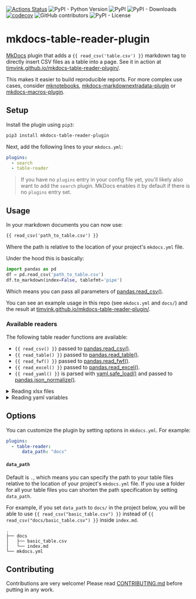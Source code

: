 [![Actions Status](https://github.com/timvink/mkdocs-table-reader-plugin/workflows/pytest/badge.svg)](https://github.com/timvink/mkdocs-table-reader-plugin/actions)
![PyPI - Python Version](https://img.shields.io/pypi/pyversions/mkdocs-table-reader-plugin)
![PyPI](https://img.shields.io/pypi/v/mkdocs-table-reader-plugin)
![PyPI - Downloads](https://img.shields.io/pypi/dm/mkdocs-table-reader-plugin)
[![codecov](https://codecov.io/gh/timvink/mkdocs-table-reader-plugin/branch/master/graph/badge.svg)](https://codecov.io/gh/timvink/mkdocs-table-reader-plugin)
![GitHub contributors](https://img.shields.io/github/contributors/timvink/mkdocs-table-reader-plugin)
![PyPI - License](https://img.shields.io/pypi/l/mkdocs-table-reader-plugin)

# mkdocs-table-reader-plugin

[MkDocs](https://www.mkdocs.org/) plugin that adds a `{{ read_csv('table.csv') }}` markdown tag to directly insert CSV files as a table into a page. See it in action at [timvink.github.io/mkdocs-table-reader-plugin/](https://timvink.github.io/mkdocs-table-reader-plugin/).

This makes it easier to build reproducible reports. For more complex use cases, consider [mknotebooks](https://github.com/greenape/mknotebooks), [mkdocs-markdownextradata-plugin](https://github.com/rosscdh/mkdocs-markdownextradata-plugin) or [mkdocs-macros-plugin](https://mkdocs-macros-plugin.readthedocs.io/en/latest/).

## Setup

Install the plugin using `pip3`:

```bash
pip3 install mkdocs-table-reader-plugin
```

Next, add the following lines to your `mkdocs.yml`:

```yml
plugins:
  - search
  - table-reader
```

> If you have no `plugins` entry in your config file yet, you'll likely also want to add the `search` plugin. MkDocs enables it by default if there is no `plugins` entry set.

## Usage

In your markdown documents you can now use:

```html
{{ read_csv('path_to_table.csv') }}
```

Where the path is relative to the location of your project's `mkdocs.yml` file.

Under the hood this is basically:

```python
import pandas as pd
df = pd.read_csv('path_to_table.csv')
df.to_markdown(index=False, tablefmt='pipe')
```

Which means you can pass all parameters of [pandas.read_csv()](https://pandas.pydata.org/pandas-docs/stable/reference/api/pandas.read_csv.html).

You can see an example usage in this repo (see `mkdocs.yml` and `docs/`) and the result at [timvink.github.io/mkdocs-table-reader-plugin/](https://timvink.github.io/mkdocs-table-reader-plugin/).

### Available readers

The following table reader functions are available:

- `{{ read_csv() }}` passed to [pandas.read_csv()](https://pandas.pydata.org/pandas-docs/stable/reference/api/pandas.read_csv.html).
- `{{ read_table() }}` passed to [pandas.read_table()](https://pandas.pydata.org/pandas-docs/stable/reference/api/pandas.read_table.html).
- `{{ read_fwf() }}` passed to [pandas.read_fwf()](https://pandas.pydata.org/pandas-docs/stable/reference/api/pandas.read_fwf.html).
- `{{ read_excel() }}` passed to [pandas.read_excel()](https://pandas.pydata.org/pandas-docs/stable/reference/api/pandas.read_excel.html).
- `{{ read_yaml() }}` is parsed with [yaml.safe_load()](https://pyyaml.org/wiki/PyYAMLDocumentation#loading-yaml) and passed to [pandas.json_normalize()](https://pandas.pydata.org/pandas-docs/stable/reference/api/pandas.json_normalize.html).

<details>
  <summary>Reading xlsx files</summary>
  
  You might get a `XLRDError('Excel xlsx file; not supported',)` error when trying to read modern excel files. That's because `xlrd` does not support `.xlsx` files ([stackoverflow post](https://stackoverflow.com/questions/65254535/xlrd-biffh-xlrderror-excel-xlsx-file-not-supported)). Instead, install [openpyxl](https://openpyxl.readthedocs.io/en/stable/) and use:

  `{{ read_excel('tables/excel_table.xlsx', engine='openpyxl') }}`
</details>

<details>
  <summary>Reading yaml variables</summary>

  [mkdocs-markdownextradata-plugin](https://github.com/rosscdh/mkdocs-markdownextradata-plugin) is a great plugin to use when working 
  with yaml files. It will read in all yaml files in a specified directory and make all keys available as jinja2 variables.
</details>

## Options

You can customize the plugin by setting options in `mkdocs.yml`. For example:

```yml
plugins:
  - table-reader:
      data_path: "docs"
```

#### `data_path`

Default is `.`, which means you can specify the path to your table files relative to the location of your project's `mkdocs.yml` file. If you use a folder for all your table files you can shorten the path specification by setting `data_path`.

For example, if you set `data_path` to `docs/` in the project below, you will be able to use `{{ read_csv("basic_table.csv") }}` instead of `{{ read_csv("docs/basic_table.csv") }}` inside `index.md`.

```nohighlight
.
├── docs
│   ├── basic_table.csv
│   └── index.md
└── mkdocs.yml
```

## Contributing

Contributions are very welcome! Please read [CONTRIBUTING.md](CONTRIBUTING.md) before putting in any work.
